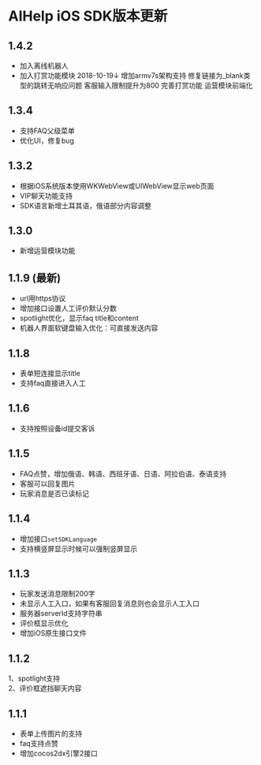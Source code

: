 # AIHelp iOS SDK版本更新

## 1.4.2
* 加入离线机器人
* 加入打赏功能模块
2018-10-19↓
增加armv7s架构支持
修复链接为_blank类型的跳转无响应问题
客服输入限制提升为800
完善打赏功能
运营模块前端化

## 1.3.4
* 支持FAQ父级菜单
* 优化UI，修复bug

## 1.3.2 
* 根据iOS系统版本使用WKWebView或UIWebView显示web页面
* VIP聊天功能支持
* SDK语言新增土耳其语，俄语部分内容调整

## 1.3.0 
* 新增运营模块功能

## 1.1.9 (最新)
* url用https协议
* 增加接口设置人工评价默认分数
* spotlight优化，显示faq title和content
* 机器人界面软键盘输入优化：可直接发送内容

## 1.1.8
* 表单短连接显示title
* 支持faq直接进入人工

## 1.1.6
* 支持按照设备id提交客诉

## 1.1.5
* FAQ点赞，增加俄语、韩语、西班牙语、日语、阿拉伯语、泰语支持
* 客服可以回复图片
* 玩家消息是否已读标记

## 1.1.4
* 增加接口`setSDKLanguage`<br />
* 支持横竖屏显示时候可以强制竖屏显示
## 1.1.3
* 玩家发送消息限制200字<br />
* 未显示人工入口，如果有客服回复消息则也会显示人工入口<br />
* 服务器serverId支持字符串<br />
* 评价框显示优化<br />
* 增加iOS原生接口文件
## 1.1.2
1、spotlight支持<br />
2、评价框遮挡聊天内容

## 1.1.1
* 表单上传图片的支持<br />
* faq支持点赞<br />
* 增加cocos2dx引擎2接口

